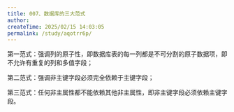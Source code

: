 ```yaml
---
title: 007、数据库的三大范式
author:
createTime: 2025/02/15 14:03:05
permalink: /study/aqotrr6p/
---
```


第一范式：强调列的原子性，即数据库表的每一列都是不可分割的原子数据项，即不允许有重复的列和多值字段；

第二范式：强调非主键字段必须完全依赖于主键字段；

第三范式：任何非主属性都不能依赖其他非主属性，即非主键字段必须依赖主键字段。